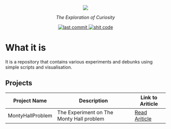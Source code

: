 <p align="center">
    <a href="#"><img src="https://i.ibb.co/jZXVkf9/Curiosity-Jar.png"></a>
</p>

<p align="center">
    <em>The Exploration of Curiosity</em>
</p>

<p align="center">
    <a href="#">
      <img src="https://img.shields.io/github/last-commit/nat236919/ThinkTank" alt="last commit">
    </a>
    <a href="https://github.com/trekhleb/state-of-the-art-shitcode" target="_blank">
        <img src="https://img.shields.io/static/v1?label=State-of-the-art&message=Shitcode&color=7B5804" alt="shit code">
    </a>
</p>

# What it is

It is a repository that contains various experiments and debunks using simple scripts and visualisation.

## Projects

|  Project Name                |                       Description                              |                             Link to Ariticle                                  |
| ---------------------------- | -------------------------------------------------------------- | ----------------------------------------------------------------------------- |
| MontyHallProblem             | The Experiment on The Monty Hall problem                       | [Read Ariticle](https://nat236919.github.io/posts/2020/03/monty-hall-problem) |
